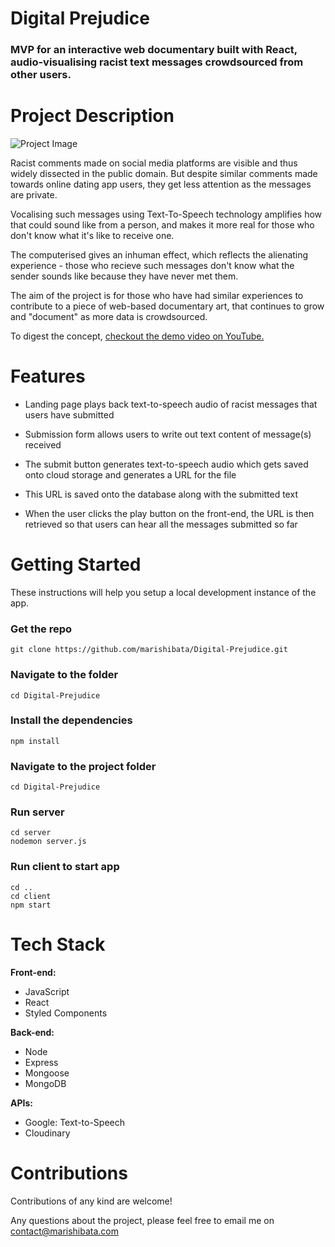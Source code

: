 # Digital Prejudice

### MVP for an interactive web documentary built with React, audio-visualising racist text messages crowdsourced from other users.


# Project Description


![Project Image](https://res.cloudinary.com/dbawu96z7/image/upload/v1630102039/Digital%20Prejudice%20Images/Digital_Prejudice_Screengrab_tozqiv.png)

Racist comments made on social media platforms are visible and thus widely dissected in the public domain. But despite similar comments made towards online dating app users, they get less attention as the messages are private.

Vocalising such messages using Text-To-Speech technology amplifies how that could sound like from a person, and makes it more real for those who don't know what it's like to receive one. 

The computerised gives an inhuman effect, which reflects the alienating experience - those who recieve such messages don't know what the sender sounds like because they have never met them.

The aim of the project is for those who have had similar experiences to contribute to a piece of web-based documentary art, that continues to grow and "document" as more data is crowdsourced.

To digest the concept,
 [checkout the demo video on YouTube.](https://youtu.be/P-uIyzo2QjM)


# Features

* Landing page plays back text-to-speech audio of racist messages that users have submitted

* Submission form allows users to write out text content of message(s) received

* The submit button generates text-to-speech audio which gets saved onto cloud storage and generates a URL for the file

* This URL is saved onto the database along with the submitted text

* When the user clicks the play button on the front-end, the URL is then retrieved so that users can hear all the messages submitted so far



# Getting Started

These instructions will help you setup a local development instance of the app.

### Get the repo

```
git clone https://github.com/marishibata/Digital-Prejudice.git
```

### Navigate to the folder

```
cd Digital-Prejudice
```

### Install the dependencies

```
npm install 
```

### Navigate to the project folder

```
cd Digital-Prejudice
```

### Run server

```
cd server
nodemon server.js
```

### Run client to start app

```
cd ..
cd client
npm start
```

# Tech Stack


**Front-end:**
* JavaScript
* React
* Styled Components

**Back-end:**
* Node
* Express
* Mongoose
* MongoDB

**APIs:**
* Google: Text-to-Speech
* Cloudinary


# Contributions

Contributions of any kind are welcome!

Any questions about the project, please feel free to email me on contact@marishibata.com